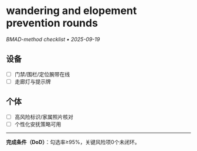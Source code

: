 # wandering and elopement prevention rounds

_BMAD-method checklist • 2025-09-19_

## 设备

- [ ] 门禁/围栏/定位腕带在线
- [ ] 走廊灯与提示牌

## 个体

- [ ] 高风险标识/家属照片核对
- [ ] 个性化安抚策略可用

---

**完成条件（DoD）**：勾选率≥95%，关键风险项0个未闭环。
